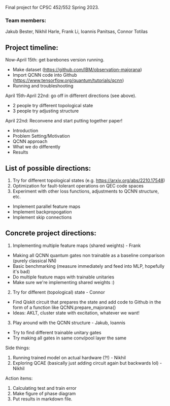 Final project for CPSC 452/552 Spring 2023.

### Team members:
Jakub Bester, Nikhil Harle, Frank Li, Ioannis Panitsas, Connor Totilas

## Project timeline:
Now-April 15th: get barebones version running.
- Make dataset (https://github.com/IBM/observation-majorana)
- Import QCNN code into Github (https://www.tensorflow.org/quantum/tutorials/qcnn)
- Running and troubleshooting

April 15th-April 22nd: go off in different directions (see above). 
- 2 people try different topological state
- 3 people try adjusting structure

April 22nd: Reconvene and start putting together paper!
- Introduction
- Problem Setting/Motivation
- QCNN approach
- What we do differently
- Results

## List of possible directions:
1. Try for different topological states (e.g. https://arxiv.org/abs/2210.17548)
2. Optimization for fault-tolerant operations on QEC code spaces
3. Experiment with other loss functions, adjustments to QCNN structure, etc.
- Implement parallel feature maps
- Implement backpropogation
- Implement skip connections

## Concrete project directions:
1. Implementing multiple feature maps (shared weights) - Frank
  - Making all QCNN quantum gates non trainable as a baseline comparison (purely classical NN)
  - Basic benchmarking (measure immediately and feed into MLP, hopefully it's bad)
  - Do multiple feature maps with trainable unitaries
  - Make sure we're implementing shared weights :)
  
2. Try for different (topological) state - Connor
  - Find Qiskit circuit that prepares the state and add code to Github in the form of a function like QCNN.prepare_majorana()
  - Ideas: AKLT, cluster state with excitation, whatever we want!

3. Play around with the QCNN structure - Jakub, Ioannis
  - Try to find different trainable unitary gates
  - Try making all gates in same conv/pool layer the same
  
Side things:
1. Running trained model on actual hardware (?!) - Nikhil
2. Exploring QCAE (basically just adding circuit again but backwards lol) - Nikhil

Action items:
  1. Calculating test and train error
  2. Make figure of phase diagram
  3. Put results in markdown file.
